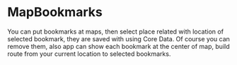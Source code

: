 # MapBookmarks
You can put bookmarks at maps, then select place related with location of selected bookmark,  they are saved with using Core Data. Of course you can remove them, also app can show each bookmark at the center of map,  build route from your current location to selected bookmarks. 
